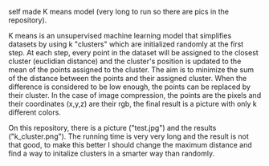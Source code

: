 self made K means model (very long to run so there are pics in the repository).

K means is an unsupervised machine learning model that simplifies datasets by using k "clusters" which are initialized randomly at the first step.
At each step, every point in the dataset will be assigned to the closest cluster (euclidian distance) and the cluster's position is updated to the mean of the points assigned to the cluster.
The aim is to minimize the sum of the distance between the points and their assigned cluster.
When the difference is considered to be low enough, the points can be replaced by their cluster.
In the case of image compression, the points are the pixels and their coordinates (x,y,z) are their rgb, the final result is a picture with only k different colors.

On this repository, there is a picture ("test.jpg") and the results ("k_cluster.png").
The running time is very very long and the result is not that good, to make this better I should change the maximum distance and find a way to initalize clusters in a smarter way than randomly.
